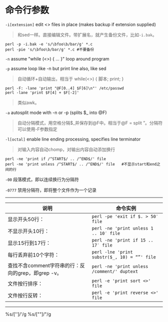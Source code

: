 # 命令行参数

`-i[extension]`     edit <> files in place (makes backup if extension supplied)
>和sed一样。直接编辑文件。带扩展名，就产生备份文件，比如`-i.bak`。
```
perl -p -i.bak -e 's/\bfoo\b/bar/g' *.c
perl -pie 's/\bfoo\b/bar/g' *.c #不要备份
```

`-n`                assume "while (<>) { ... }" loop around program

`-p`                assume loop like -n but print line also, like sed
>自动循环+自动输出，相当于 while(<>) { 脚本; print; }

```
perl -F: -lane 'print "@F[0..4] $F[6]\n"' /etc/passwd
perl -lane 'print $F[4] + $F[-2]'
```
>类似awk。

`-a`                autosplit mode with -n or -p (splits $_ into @F)
>自动分隔模式，用空格分隔$_并保存到@F中。相当于@F = split ”。分隔符可以使用-F参数指定

`-l[octal]`         enable line ending processing, specifies line terminator
>对输入内容自动chomp，对输出内容自动添加换行

```
perl -ne 'print if /^START$/ .. /^END$/' file
perl -ne 'print unless /^START$/ .. /^END$/' file 	#不显示start和end之间的行
```

`-00` 段落模式，即以连续换行为分隔符

`-0777` 禁用分隔符，即将整个文件作为一个记录

---

说明|命令实例
--|--
显示开头50行：|`perl -pe 'exit if $. > 50′ file`
不显示开头10行：|`perl -ne 'print unless 1 .. 10′ file`
显示15行到17行：|`perl -ne 'print if 15 .. 17′ file`
每行丢弃前10个字符：|`perl -lne 'print substr($_, 10) = “”' file`
查找不含comment字符串的行：反向的grep，即grep -v。|`perl -ne 'print unless /comment/' duptext`
文件按行排序：|`perl -e 'print sort <>' file`
文件按行反转：|`perl -e 'print reverse <>' file`


---
%s/['']/'/g
%s/[""]/"/g

